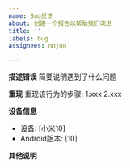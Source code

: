 ```yaml
---
name: Bug反馈
about: 创建一个报告以帮助我们改进
title: ''
labels: bug
assignees: nnjun

---
```


**描述错误**
简要说明遇到了什么问题

**重现**
重现该行为的步骤:
1.xxx
2.xxx

**设备信息**
 - 设备: [小米10]
 - Android版本: [10]

**其他说明**
